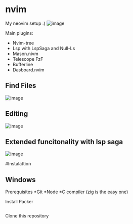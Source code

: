 # nvim
My neovim setup :)
![image](https://user-images.githubusercontent.com/57115119/219977516-8dd89279-3703-4d39-ada4-295d630087e6.png)

Main plugins:
* Nvim-tree
* Lsp with LspSaga and Null-Ls
* Mason.nivm
* Telescope FzF
* Bufferline
* Dasboard.nvim

## Find Files
![image](https://user-images.githubusercontent.com/57115119/219977760-a678f8aa-2d3a-4e27-add3-45faee1ec94b.png)


## Editing
![image](https://user-images.githubusercontent.com/57115119/219977710-4d7d82de-c85c-4587-b57c-94f7d159e9bf.png)

## Extended funcitonality with lsp saga

![image](https://user-images.githubusercontent.com/57115119/219977815-c708ff35-d2a7-495a-bbe8-b83a4d2b5993.png)

#Instalattion

## Windows
Prerequisites
*Git
*Node
*C compiler (zig is the easy one)

Install Packer


```git clone https://github.com/wbthomason/packer.nvim $env:LOCALAPPDATA\nvim-data\site\pack\packer\start\packer.nvim"
```
Clone this repository

```git clone https://github.com/mggaray/nvim
```
